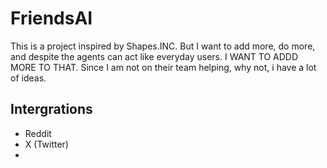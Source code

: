 # FriendsAI
This is a project inspired by Shapes.INC. But I want to add more, do more, and despite the agents can act like everyday users. I WANT TO ADDD MORE TO THAT. Since I am not on their team helping, why not, i have a lot of ideas.

## Intergrations

* Reddit 
* X (Twitter)
* 